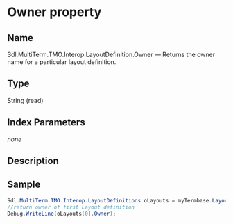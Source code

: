 # Owner property

## Name

Sdl.MultiTerm.TMO.Interop.LayoutDefinition.Owner —          Returns the owner name for a particular layout definition.

## Type

String
(read)

## Index Parameters
*none*


## Description


## Sample


```cs
Sdl.MultiTerm.TMO.Interop.LayoutDefinitions oLayouts = myTermbase.LayoutDefinitions;
//return owner of first Layout definition
Debug.WriteLine(oLayouts[0].Owner);
```
